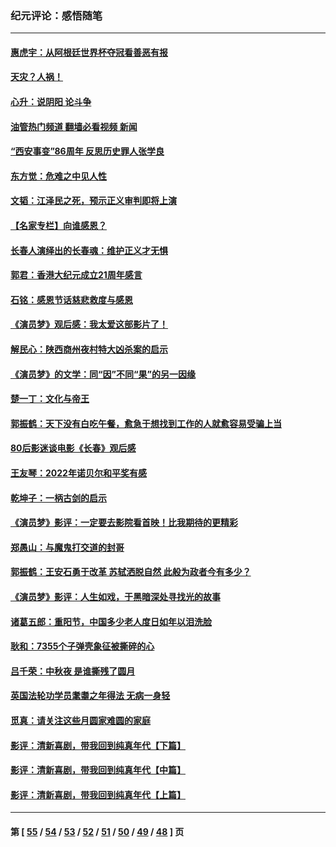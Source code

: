 ### 纪元评论：感悟随笔
---
#### [惠虎宇：从阿根廷世界杯夺冠看善恶有报](../../pages/nsc1035/n13889438.md?01090330) 
#### [天灾？人祸！](../../pages/nsc1035/n13900104.md?01090330) 
#### [心升：说阴阳 论斗争](../../pages/nsc1035/n13885189.md?01090330) 
#### [油管热门频道 翻墙必看视频 新闻](ok?01090330)
#### [“西安事变”86周年 反思历史罪人张学良](../../pages/nsc1035/n13882019.md?01090330) 
#### [东方觉：危难之中见人性](../../pages/nsc1035/n13881549.md?01090330) 
#### [文韬：江泽民之死，预示正义审判即将上演](../../pages/nsc1035/n13877698.md?01090330) 
#### [【名家专栏】向谁感恩？](../../pages/nsc1035/n13873797.md?01090330) 
#### [长春人演绎出的长春魂：维护正义才无惧](../../pages/nsc1035/n13871764.md?01090330) 
#### [郭君：香港大纪元成立21周年感言](../../pages/nsc1035/n13871269.md?01090330) 
#### [石铭：感恩节话慈悲救度与感恩](../../pages/nsc1035/n13869863.md?01090330) 
#### [《演员梦》观后感：我太爱这部影片了！](../../pages/nsc1035/n13866783.md?01090330) 
#### [解民心：陕西商州夜村特大凶杀案的启示](../../pages/nsc1035/n13865339.md?01090330) 
#### [《演员梦》的文学：同“因”不同“果”的另一因缘](../../pages/nsc1035/n13863930.md?01090330) 
#### [楚一丁：文化与帝王](../../pages/nsc1035/n13863143.md?01090330) 
#### [郭振鹤：天下没有白吃午餐，愈急于想找到工作的人就愈容易受骗上当](../../pages/nsc1035/n13860772.md?01090330) 
#### [80后影迷谈电影《长春》观后感](../../pages/nsc1035/n13852708.md?01090330) 
#### [王友琴：2022年诺贝尔和平奖有感](../../pages/nsc1035/n13848079.md?01090330) 
#### [乾坤子：一柄古剑的启示](../../pages/nsc1035/n13841954.md?01090330) 
#### [《演员梦》影评：一定要去影院看首映！比我期待的更精彩](../../pages/nsc1035/n13840865.md?01090330) 
#### [郑愚山：与魔鬼打交道的封哥](../../pages/nsc1035/n13840314.md?01090330) 
#### [郭振鹤：王安石勇于改革 苏轼洒脱自然 此般为政者今有多少？](../../pages/nsc1035/n13836901.md?01090330) 
#### [《演员梦》影评：人生如戏，于黑暗深处寻找光的故事](../../pages/nsc1035/n13832182.md?01090330) 
#### [诸葛五郎：重阳节，中国多少老人度日如年以泪洗脸](../../pages/nsc1035/n13831696.md?01090330) 
#### [耿和：7355个子弹壳象征被撕碎的心](../../pages/nsc1035/n13830612.md?01090330) 
#### [吕千荣：中秋夜 是谁撕残了圆月](../../pages/nsc1035/n13824365.md?01090330) 
#### [英国法轮功学员耄耋之年得法 无病一身轻](../../pages/nsc1035/n13821415.md?01090330) 
#### [觅真：请关注这些月圆家难圆的家庭](../../pages/nsc1035/n13817374.md?01090330) 
#### [影评：清新喜剧，带我回到纯真年代【下篇】](../../pages/nsc1035/n13806698.md?01090330) 
#### [影评：清新喜剧，带我回到纯真年代【中篇】](../../pages/nsc1035/n13806120.md?01090330) 
#### [影评：清新喜剧，带我回到纯真年代【上篇】](../../pages/nsc1035/n13805467.md?01090330) 

---
#### 第 [ [55](./55.md?01090330) / [54](./54.md?01090330) / [53](./53.md?01090330) / [52](./52.md?01090330) / [51](./51.md?01090330) / [50](./50.md?01090330) / [49](./49.md?01090330) / [48](./48.md?01090330) ] 页
